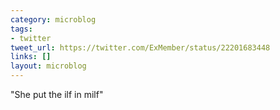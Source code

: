 ```yaml
---
category: microblog
tags:
- twitter
tweet_url: https://twitter.com/ExMember/status/22201683448
links: []
layout: microblog
---
```

"She put the ilf in milf"
